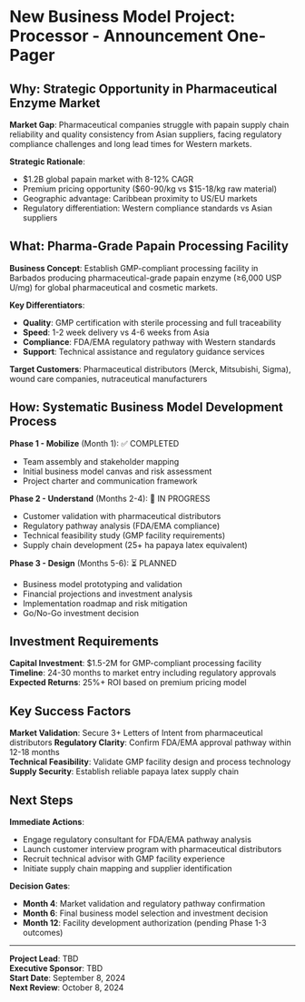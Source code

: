 # New Business Model Project: Processor - Announcement One-Pager

## Why: Strategic Opportunity in Pharmaceutical Enzyme Market

**Market Gap**: Pharmaceutical companies struggle with papain supply chain reliability and quality consistency from Asian suppliers, facing regulatory compliance challenges and long lead times for Western markets.

**Strategic Rationale**: 
- $1.2B global papain market with 8-12% CAGR
- Premium pricing opportunity ($60-90/kg vs $15-18/kg raw material)
- Geographic advantage: Caribbean proximity to US/EU markets
- Regulatory differentiation: Western compliance standards vs Asian suppliers

## What: Pharma-Grade Papain Processing Facility

**Business Concept**: Establish GMP-compliant processing facility in Barbados producing pharmaceutical-grade papain enzyme (≥6,000 USP U/mg) for global pharmaceutical and cosmetic markets.

**Key Differentiators**:
- **Quality**: GMP certification with sterile processing and full traceability
- **Speed**: 1-2 week delivery vs 4-6 weeks from Asia
- **Compliance**: FDA/EMA regulatory pathway with Western standards
- **Support**: Technical assistance and regulatory guidance services

**Target Customers**: Pharmaceutical distributors (Merck, Mitsubishi, Sigma), wound care companies, nutraceutical manufacturers

## How: Systematic Business Model Development Process

**Phase 1 - Mobilize** (Month 1): ✅ COMPLETED
- Team assembly and stakeholder mapping
- Initial business model canvas and risk assessment
- Project charter and communication framework

**Phase 2 - Understand** (Months 2-4): 🔄 IN PROGRESS
- Customer validation with pharmaceutical distributors
- Regulatory pathway analysis (FDA/EMA compliance)
- Technical feasibility study (GMP facility requirements)
- Supply chain development (25+ ha papaya latex equivalent)

**Phase 3 - Design** (Months 5-6): ⏳ PLANNED
- Business model prototyping and validation
- Financial projections and investment analysis
- Implementation roadmap and risk mitigation
- Go/No-Go investment decision

## Investment Requirements

**Capital Investment**: $1.5-2M for GMP-compliant processing facility
**Timeline**: 24-30 months to market entry including regulatory approvals
**Expected Returns**: 25%+ ROI based on premium pricing model

## Key Success Factors

**Market Validation**: Secure 3+ Letters of Intent from pharmaceutical distributors
**Regulatory Clarity**: Confirm FDA/EMA approval pathway within 12-18 months  
**Technical Feasibility**: Validate GMP facility design and process technology
**Supply Security**: Establish reliable papaya latex supply chain

## Next Steps

**Immediate Actions**:
- Engage regulatory consultant for FDA/EMA pathway analysis
- Launch customer interview program with pharmaceutical distributors
- Recruit technical advisor with GMP facility experience
- Initiate supply chain mapping and supplier identification

**Decision Gates**:
- **Month 4**: Market validation and regulatory pathway confirmation
- **Month 6**: Final business model selection and investment decision
- **Month 12**: Facility development authorization (pending Phase 1-3 outcomes)

---

**Project Lead**: TBD  
**Executive Sponsor**: TBD  
**Start Date**: September 8, 2024  
**Next Review**: October 8, 2024
